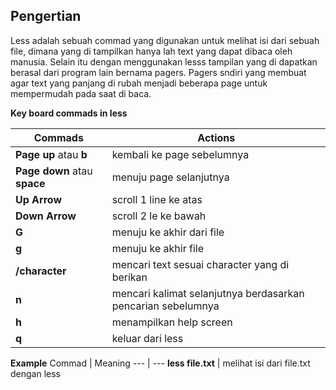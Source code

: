 ## Pengertian

Less adalah sebuah commad yang digunakan untuk melihat isi dari sebuah file, dimana yang di tampilkan hanya lah text yang dapat dibaca oleh manusia. Selain itu dengan menggunakan lesss tampilan yang di dapatkan berasal dari program lain bernama pagers. Pagers sndiri yang membuat agar text yang panjang di rubah menjadi beberapa page untuk mempermudah pada saat di baca.

**Key board commads in less**

Commads | Actions
--- | ---
**Page up** atau **b** | kembali ke page sebelumnya
**Page down** atau **space** | menuju page selanjutnya
**Up Arrow** | scroll 1 line ke atas
**Down Arrow** | scroll 2 le ke bawah
**G** | menuju ke akhir dari file
**g** | menuju ke akhir file
**/character** | mencari text sesuai character yang di berikan
**n** | mencari kalimat selanjutnya berdasarkan pencarian sebelumnya
**h** | menampilkan help screen
**q** | keluar dari less

**Example**
Commad | Meaning
--- | ---
**less file.txt** | melihat isi dari file.txt dengan less
